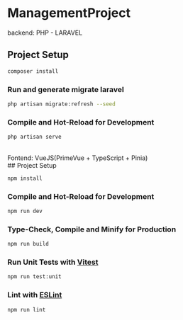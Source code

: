 # ManagementProject
 backend: PHP - LARAVEL
## Project Setup

```sh
composer install

```
### Run and generate migrate laravel
```sh 
php artisan migrate:refresh --seed
```

### Compile and Hot-Reload for Development

```sh
php artisan serve
```
<br> 
Fontend: VueJS(PrimeVue + TypeScript + Pinia)
<br>
## Project Setup

```sh
npm install
```

### Compile and Hot-Reload for Development

```sh
npm run dev
```

### Type-Check, Compile and Minify for Production

```sh
npm run build
```

### Run Unit Tests with [Vitest](https://vitest.dev/)

```sh
npm run test:unit
```

### Lint with [ESLint](https://eslint.org/)

```sh
npm run lint
```
